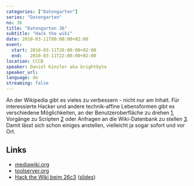 ```yaml
---
categories: ["Datengarten"]
series: "Datengarten"
no: 36
title: "Datengarten 36"
subtitle: "Hack the wiki"
date: 2010-03-11T00:00:00+02:00
event:
  start: 2010-03-11T20:00:00+02:00
  end:   2010-03-11T22:00:00+02:00
location: CCCB
speaker: Daniel Kinzler aka brightbyte
speaker_url:
language: de
streaming: false
---
```


An der Wikipedia gibt es vieles zu verbessern - nicht nur am Inhalt. Für
interessierte Hacker und andere technik-affine Lebensformen gibt es
verschiedene Möglichkeiten, an der Benutzeroberfläche zu drehen
[1](https://en.wikipedia.org/wiki/Wikipedia:Gadgets), Vorgänge zu
Scripten [2](https://www.mediawiki.org/wiki/API) oder Anfragen an die
Wiki-Datenbank zu stellen [3](http://wiki.toolserver.org/). Damit lässt
sich schon einiges anstellen, vielleicht ja sogar sofort und vor Ort.

Links
-----

-   [mediawiki.org](https://mediawiki.org/)
-   [toolserver.org](https://toolserver.org/)
-   [Hack the Wiki beim 26c3](https://events.ccc.de/congress/2009/wiki/Hack_the_Wiki) ([slides](http://brightbyte.de/repos/papers/2009//HackTheWiki.odp))
